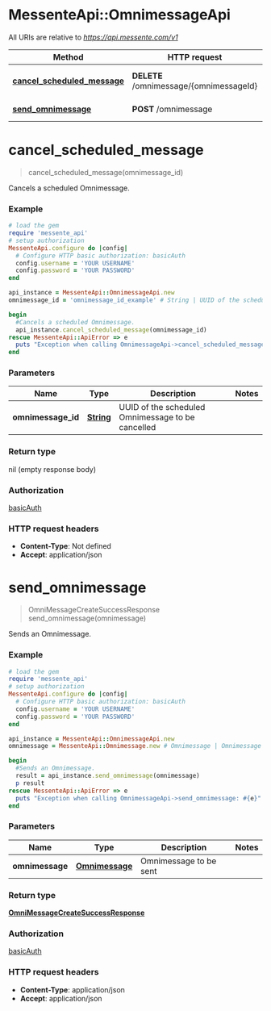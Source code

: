 # MessenteApi::OmnimessageApi

All URIs are relative to *https://api.messente.com/v1*

Method | HTTP request | Description
------------- | ------------- | -------------
[**cancel_scheduled_message**](OmnimessageApi.md#cancel_scheduled_message) | **DELETE** /omnimessage/{omnimessageId} | Cancels a scheduled Omnimessage.
[**send_omnimessage**](OmnimessageApi.md#send_omnimessage) | **POST** /omnimessage | Sends an Omnimessage.


# **cancel_scheduled_message**
> cancel_scheduled_message(omnimessage_id)

Cancels a scheduled Omnimessage.

### Example
```ruby
# load the gem
require 'messente_api'
# setup authorization
MessenteApi.configure do |config|
  # Configure HTTP basic authorization: basicAuth
  config.username = 'YOUR USERNAME'
  config.password = 'YOUR PASSWORD'
end

api_instance = MessenteApi::OmnimessageApi.new
omnimessage_id = 'omnimessage_id_example' # String | UUID of the scheduled Omnimessage to be cancelled

begin
  #Cancels a scheduled Omnimessage.
  api_instance.cancel_scheduled_message(omnimessage_id)
rescue MessenteApi::ApiError => e
  puts "Exception when calling OmnimessageApi->cancel_scheduled_message: #{e}"
end
```

### Parameters

Name | Type | Description  | Notes
------------- | ------------- | ------------- | -------------
 **omnimessage_id** | [**String**](.md)| UUID of the scheduled Omnimessage to be cancelled | 

### Return type

nil (empty response body)

### Authorization

[basicAuth](../README.md#basicAuth)

### HTTP request headers

 - **Content-Type**: Not defined
 - **Accept**: application/json



# **send_omnimessage**
> OmniMessageCreateSuccessResponse send_omnimessage(omnimessage)

Sends an Omnimessage.

### Example
```ruby
# load the gem
require 'messente_api'
# setup authorization
MessenteApi.configure do |config|
  # Configure HTTP basic authorization: basicAuth
  config.username = 'YOUR USERNAME'
  config.password = 'YOUR PASSWORD'
end

api_instance = MessenteApi::OmnimessageApi.new
omnimessage = MessenteApi::Omnimessage.new # Omnimessage | Omnimessage to be sent

begin
  #Sends an Omnimessage.
  result = api_instance.send_omnimessage(omnimessage)
  p result
rescue MessenteApi::ApiError => e
  puts "Exception when calling OmnimessageApi->send_omnimessage: #{e}"
end
```

### Parameters

Name | Type | Description  | Notes
------------- | ------------- | ------------- | -------------
 **omnimessage** | [**Omnimessage**](Omnimessage.md)| Omnimessage to be sent | 

### Return type

[**OmniMessageCreateSuccessResponse**](OmniMessageCreateSuccessResponse.md)

### Authorization

[basicAuth](../README.md#basicAuth)

### HTTP request headers

 - **Content-Type**: application/json
 - **Accept**: application/json




